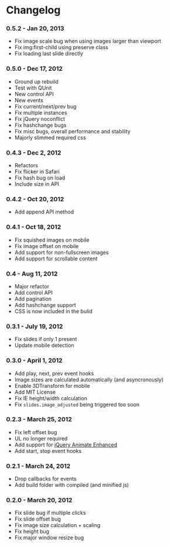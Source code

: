 # Changelog

### 0.5.2 - Jan 20, 2013

* Fix image scale bug when using images larger than viewport
* Fix img:first-child using preserve class
* Fix loading last slide directly

### 0.5.0 - Dec 17, 2012

* Ground up rebuild
* Test with QUnit
* New control API
* New events
* Fix current/next/prev bug
* Fix multiple instances
* Fix jQuery noconflict
* Fix hashchange bugs
* Fix misc bugs, overall performance and stability
* Majorly slimmed required css

### 0.4.3 - Dec 2, 2012

* Refactors
* Fix flicker in Safari
* Fix hash bug on load
* Include size in API

### 0.4.2 - Oct 20, 2012

* Add append API method

### 0.4.1 - Oct 18, 2012

* Fix squished images on mobile
* Fix image offset on mobile
* Add support for non-fullscreen images
* Add support for scrollable content

### 0.4 - Aug 11, 2012

* Major refactor
* Add control API
* Add pagination
* Add hashchange support
* CSS is now included in the bulid

### 0.3.1 - July 19, 2012

* Fix slides if only 1 present
* Update mobile detection

### 0.3.0  - April 1, 2012
* Add play, next, prev event hooks
* Image sizes are calculated automatically (and asyncronously)
* Enable 3DTransform for mobile
* Add MIT License
* Fix IE height/width calculation
* Fix `slides.image_adjusted` being triggered too soon

### 0.2.3  - March 25, 2012
* Fix left offset bug
* UL no longer required
* Add support for [jQuery Animate Enhanced](http://playground.benbarnett.net/jquery-animate-enhanced/)
* Add start, stop event hooks

### 0.2.1  - March 24, 2012
* Drop callbacks for events
* Add build folder with compiled (and minified js)

### 0.2.0    - March 20, 2012
* Fix slide bug if multiple clicks
* Fix slide offset bug
* Fix image size calculation + scaling
* Fix height bug
* Fix major window resize bug
